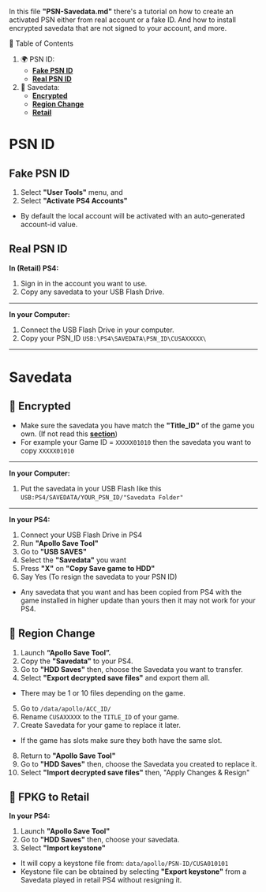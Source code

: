 
In this file **"PSN-Savedata.md"** there's a tutorial on how to create an activated PSN either from real account or a fake ID. And how to install encrypted savedata that are not signed to your account, and more.

🧭 Table of Contents

1. 🌍 PSN ID:
    - **[Fake PSN ID](https://github.com/ZHassanQ/PS4-GoldHEN-Guide/blob/main/PSN-Savedata.md#fake-psn-id)**
    - **[Real PSN ID](https://github.com/ZHassanQ/PS4-GoldHEN-Guide/blob/main/PSN-Savedata.md#real-psn-id)**
2. 💾 Savedata:
    - **[Encrypted](https://github.com/ZHassanQ/PS4-GoldHEN-Guide/blob/main/PSN-Savedata.md#-encrypted)**
    - **[Region Change](https://github.com/ZHassanQ/PS4-GoldHEN-Guide/blob/main/PSN-Savedata.md#-region-change)**
    - **[Retail](https://github.com/ZHassanQ/PS4-GoldHEN-Guide/blob/main/PSN-Savedata.md#-fpkg-to-retail)**


# PSN ID
## Fake PSN ID

1. Select **"User Tools"** menu, and 
2. Select **"Activate PS4 Accounts"**
- By default the local account will be activated with an auto-generated account-id value.

## Real PSN ID

**In (Retail) PS4:**

1. Sign in in the account you want to use.
2. Copy any savedata to your USB Flash Drive.

---

**In your Computer:**

1. Connect the USB Flash Drive in your computer.
2. Copy your PSN_ID `USB:\PS4\SAVEDATA\PSN_ID\CUSAXXXXX\`

---


# Savedata 
## 💾 Encrypted

- Make sure the savedata you have match the **"Title_ID"** of the game you own. (If not read this **[section](https://github.com/ZHassanQ/PS4-GoldHEN-Guide/blob/main/PSN-Savedata.md#-region-change)**)
- For example your Game ID = `XXXXX01010` then the savedata you want to copy `XXXXX01010`

---

**In your Computer:**

1. Put the savedata in your USB Flash like this `USB:PS4/SAVEDATA/YOUR_PSN_ID/"Savedata Folder"`

---

**In your PS4:**

1. Connect your USB Flash Drive in PS4
2. Run **"Apollo Save Tool"**
3. Go to **"USB SAVES"**
4. Select the **"Savedata"** you want
5. Press **"X"** on **"Copy Save game to HDD"**
6. Say Yes (To resign the savedata to your PSN ID)
- Any savedata that you want and has been copied from PS4 with the game installed in higher update than yours then it may not work for your PS4.


## 💾 Region Change

1. Launch **“Apollo Save Tool”.**
2. Copy the **"Savedata"** to your PS4.
3. Go to **"HDD Saves"** then, choose the Savedata you want to transfer. 
4. Select **"Export decrypted save files"** and export them all.
- There may be 1 or 10 files depending on the game.
5. Go to `/data/apollo/ACC_ID/`
6. Rename `CUSAXXXXX` to the `TITLE_ID` of your game.
7. Create Savedata for your game to replace it later.
- If the game has slots make sure they both have the same slot.
8. Return to **"Apollo Save Tool"**
9. Go to **"HDD Saves"** then, choose the Savedata you created to replace it.
10. Select **"Import decrypted save files"** then, "Apply Changes & Resign"


## 💾 FPKG to Retail

**In your PS4:**

1. Launch **"Apollo Save Tool"**
2. Go to **"HDD Saves"** then, choose your savedata.
4. Select **"Import keystone"**
- It will copy a keystone file from: `data/apollo/PSN-ID/CUSA010101`
- Keystone file can be obtained by selecting **"Export keystone"** from a Savedata played in retail PS4 without resigning it.
